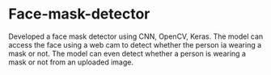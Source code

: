 # Face-mask-detector
Developed a face mask detector using CNN, OpenCV, Keras.
The model can access the face using a web cam to detect whether the person ia wearing a mask or not.
The model can even detect whether a person is wearing a mask or not from an uploaded image.

